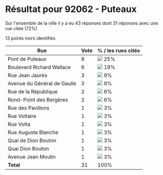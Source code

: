 # Résultat pour 92062 - Puteaux

Sur l'ensemble de la ville il y a eu 43 réponses dont 31 réponses avec une rue citée (72%)

13 points noirs identifiés

| Rue | Vote | % / les rues cités|
|-----|------|-------------------|
| Pont de Puteaux | 8 | <img src="../../img/bar_25.gif" />&nbsp;25%|
| Boulevard Richard Wallace | 6 | <img src="../../img/bar_19.gif" />&nbsp;19%|
| Rue Jean Jaurès | 3 | <img src="../../img/bar_9.gif" />&nbsp;9%|
| Avenue du Général de Gaulle | 3 | <img src="../../img/bar_9.gif" />&nbsp;9%|
| Rue de la République | 2 | <img src="../../img/bar_6.gif" />&nbsp;6%|
| Rond-Point des Bergères | 2 | <img src="../../img/bar_6.gif" />&nbsp;6%|
| Rue des Pavillons | 1 | <img src="../../img/bar_3.gif" />&nbsp;3%|
| Rue Voltaire | 1 | <img src="../../img/bar_3.gif" />&nbsp;3%|
| Rue Volta | 1 | <img src="../../img/bar_3.gif" />&nbsp;3%|
| Rue Auguste Blanche | 1 | <img src="../../img/bar_3.gif" />&nbsp;3%|
| Quai de Dion Bouton | 1 | <img src="../../img/bar_3.gif" />&nbsp;3%|
| Quai Dion Bouton | 1 | <img src="../../img/bar_3.gif" />&nbsp;3%|
| Avenue Jean Moulin | 1 | <img src="../../img/bar_3.gif" />&nbsp;3%|
| **Total** | 31 | 100%|

